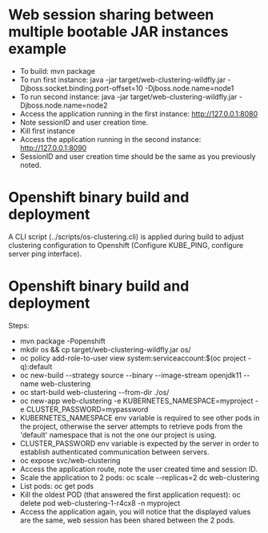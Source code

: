 # Web session sharing between multiple bootable JAR instances example

* To build: mvn package
* To run first instance: java -jar target/web-clustering-wildfly.jar -Djboss.socket.binding.port-offset=10 -Djboss.node.name=node1
* To run second instance: java -jar target/web-clustering-wildfly.jar -Djboss.node.name=node2
* Access the application running in the first instance: http://127.0.0.1:8080
* Note sessionID and user creation time.
* Kill first instance
* Access the application running in the second instance: http://127.0.0.1:8090
* SessionID and user creation time should be the same as you previously noted.

Openshift binary build and deployment
=====================================

A CLI script (../scripts/os-clustering.cli) is applied during build to adjust clustering configuration to Openshift 
(Configure KUBE_PING, configure server ping interface).

Openshift binary build and deployment
=====================================

Steps:
* mvn package -Popenshift
* mkdir os && cp target/web-clustering-wildfly.jar os/
* oc policy add-role-to-user view system:serviceaccount:$(oc project -q):default
* oc new-build --strategy source --binary --image-stream openjdk11 --name web-clustering
* oc start-build web-clustering --from-dir ./os/
* oc new-app web-clustering -e KUBERNETES_NAMESPACE=myproject -e CLUSTER_PASSWORD=mypassword
 * KUBERNETES_NAMESPACE env variable is required to see other pods in the project, otherwise the server attempts to retrieve pods from the 'default' namespace that is not the one our project is using.
 * CLUSTER_PASSWORD env variable is expected by the server in order to establish authenticated communication between servers. 
* oc expose svc/web-clustering
* Access the application route, note the user created time and session ID.
* Scale the application to 2 pods: oc scale --replicas=2 dc web-clustering
* List pods: oc get pods
* Kill the oldest POD (that answered the first application request): oc delete pod web-clustering-1-r4cx8 -n myproject
* Access the application again, you will notice that the displayed values are the same, web session has been shared between the 2 pods.
